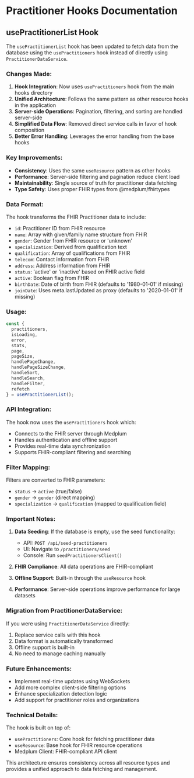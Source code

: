 # Practitioner Hooks Documentation

## usePractitionerList Hook

The `usePractitionerList` hook has been updated to fetch data from the database using the `usePractitioners` hook instead of directly using `PractitionerDataService`.

### Changes Made:

1. **Hook Integration**: Now uses `usePractitioners` hook from the main hooks directory
2. **Unified Architecture**: Follows the same pattern as other resource hooks in the application
3. **Server-side Operations**: Pagination, filtering, and sorting are handled server-side
4. **Simplified Data Flow**: Removed direct service calls in favor of hook composition
5. **Better Error Handling**: Leverages the error handling from the base hooks

### Key Improvements:

- **Consistency**: Uses the same `useResource` pattern as other hooks
- **Performance**: Server-side filtering and pagination reduce client load
- **Maintainability**: Single source of truth for practitioner data fetching
- **Type Safety**: Uses proper FHIR types from @medplum/fhirtypes

### Data Format:

The hook transforms the FHIR Practitioner data to include:
- `id`: Practitioner ID from FHIR resource
- `name`: Array with given/family name structure from FHIR
- `gender`: Gender from FHIR resource or 'unknown'
- `specialization`: Derived from qualification text
- `qualification`: Array of qualifications from FHIR
- `telecom`: Contact information from FHIR
- `address`: Address information from FHIR
- `status`: 'active' or 'inactive' based on FHIR active field
- `active`: Boolean flag from FHIR
- `birthDate`: Date of birth from FHIR (defaults to '1980-01-01' if missing)
- `joinDate`: Uses meta.lastUpdated as proxy (defaults to '2020-01-01' if missing)

### Usage:

```typescript
const {
  practitioners,
  isLoading,
  error,
  stats,
  page,
  pageSize,
  handlePageChange,
  handlePageSizeChange,
  handleSort,
  handleSearch,
  handleFilter,
  refetch
} = usePractitionerList();
```

### API Integration:

The hook now uses the `usePractitioners` hook which:
- Connects to the FHIR server through Medplum
- Handles authentication and offline support
- Provides real-time data synchronization
- Supports FHIR-compliant filtering and searching

### Filter Mapping:

Filters are converted to FHIR parameters:
- `status` → `active` (true/false)
- `gender` → `gender` (direct mapping)
- `specialization` → `qualification` (mapped to qualification field)

### Important Notes:

1. **Data Seeding**: If the database is empty, use the seed functionality:
   - API: `POST /api/seed-practitioners`
   - UI: Navigate to `/practitioners/seed`
   - Console: Run `seedPractitionersClient()`

2. **FHIR Compliance**: All data operations are FHIR-compliant
3. **Offline Support**: Built-in through the `useResource` hook
4. **Performance**: Server-side operations improve performance for large datasets

### Migration from PractitionerDataService:

If you were using `PractitionerDataService` directly:
1. Replace service calls with this hook
2. Data format is automatically transformed
3. Offline support is built-in
4. No need to manage caching manually


### Future Enhancements:

- Implement real-time updates using WebSockets
- Add more complex client-side filtering options
- Enhance specialization detection logic
- Add support for practitioner roles and organizations

### Technical Details:

The hook is built on top of:
- `usePractitioners`: Core hook for fetching practitioner data
- `useResource`: Base hook for FHIR resource operations
- Medplum Client: FHIR-compliant API client

This architecture ensures consistency across all resource types and provides a unified approach to data fetching and management.